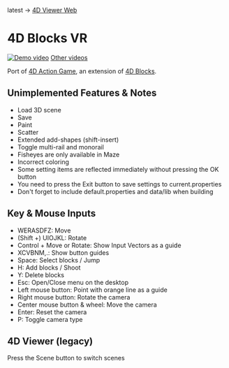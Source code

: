latest -> [4D Viewer Web](https://github.com/dearsip/FourDViewerWeb)

# 4D Blocks VR

[![Demo video](https://gyazo.com/04e219106b76c30e0f66cf756b11da0f.jpg)](https://www.youtube.com/watch?v=UfiLcmWSnhQ)
[Other videos](https://youtube.com/playlist?list=PLRQX24s1tXDyZbSLL0KYK_4OtUO6RO2DF)

Port of [4D Action Game](https://github.com/dearsip/4D-Action-Game),
an extension of [4D Blocks](http://www.urticator.net/blocks/v6/index.html).

## Unimplemented Features & Notes

- Load 3D scene
- Save
- Paint
- Scatter
- Extended add-shapes (shift-insert)
- Toggle multi-rail and monorail
- Fisheyes are only available in Maze
- Incorrect coloring
- Some setting items are reflected immediately without pressing the OK button
- You need to press the Exit button to save settings to current.properties
- Don't forget to include default.properties and data/lib when building

## Key & Mouse Inputs

- WERASDFZ: Move
- (Shift +) UIOJKL: Rotate
- Control + Move or Rotate: Show Input Vectors as a guide
- XCVBNM,.: Show button guides
- Space: Select blocks / Jump
- H: Add blocks / Shoot
- Y: Delete blocks
- Esc: Open/Close menu on the desktop
- Left mouse button: Point with orange line as a guide
- Right mouse button: Rotate the camera
- Center mouse button & wheel: Move the camera
- Enter: Reset the camera
- P: Toggle camera type

## 4D Viewer (legacy)

Press the Scene button to switch scenes
